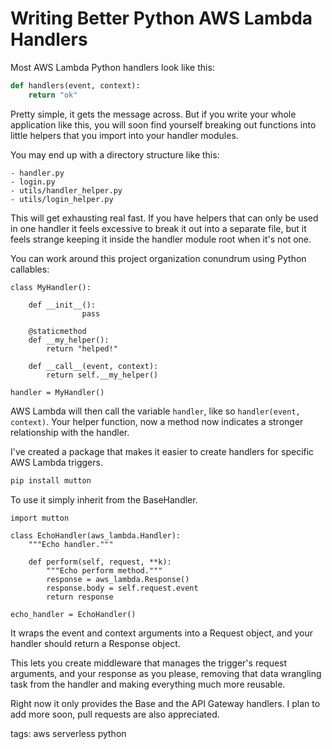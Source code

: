 # Writing Better Python AWS Lambda Handlers

Most AWS Lambda Python handlers look like this:

```python
def handlers(event, context):
    return "ok"
```

Pretty simple, it gets the message across. But if you write your whole application like this, you will soon find yourself breaking out functions into little helpers that you import into your handler modules.

You may end up with a directory structure like this:

```
- handler.py
- login.py
- utils/handler_helper.py
- utils/login_helper.py
```

This will get exhausting real fast. If you have helpers that can only be used in one handler it feels excessive to break it out into a separate file, but it feels strange keeping it inside the handler module root when it's not one.

You can work around this project organization conundrum using Python callables:

```
class MyHandler():

    def __init__():
				pass

    @staticmethod
    def __my_helper():
        return "helped!"

    def __call__(event, context):
        return self.__my_helper()

handler = MyHandler()
```

AWS Lambda will then call the variable `handler`, like so `handler(event, context)`. Your helper function, now a method now indicates a stronger relationship with the handler.

I've created a package that makes it easier to create handlers for specific AWS Lambda triggers.

```python
pip install mutton
```

To use it simply inherit from the BaseHandler.

```
import mutton

class EchoHandler(aws_lambda.Handler):
    """Echo handler."""

    def perform(self, request, **k):
        """Echo perform method."""
        response = aws_lambda.Response()
        response.body = self.request.event
        return response

echo_handler = EchoHandler()
```

It wraps the event and context arguments into a Request object, and your handler should return a Response object.

This lets you create middleware that manages the trigger's request arguments, and your response as you please, removing that data wrangling task from the handler and making everything much more reusable.

Right now it only provides the Base and the API Gateway handlers. I plan to add more soon, pull requests are also appreciated.

tags: aws serverless python
